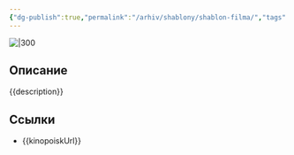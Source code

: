 ```yaml
---
{"dg-publish":true,"permalink":"/arhiv/shablony/shablon-filma/","tags":["movie"]}
---
```


![|300]({{posterUrl}})
## Описание
{{description}}
## Ссылки
- {{kinopoiskUrl}}